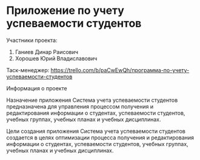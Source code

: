 # Приложение по учету успеваемости студентов


Участники проекта:
1. Ганиев Динар Раисович
2. Хорошев Юрий Владиславович


Таск-менеджер:
https://trello.com/b/paCwEwQh/программа-по-учету-успеваемости-студентов


Информация о проекте

Назначение приложения
Система учета успеваемости студентов предназначена для управления процессом получения и редактирования информации о студентах, успеваемости студентов, учебных группах, учебных планах и учебных дисциплинах.

Цели создания приложения
Система учета успеваемости студентов создается в целях оптимизации процесса получения и редактирования информации о студентах, успеваемости студентов, учебных группах, учебных планах и учебных дисциплинах.
